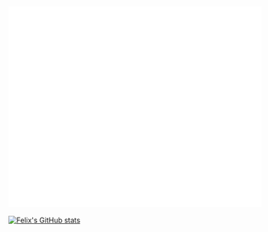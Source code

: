 <div align="center">
	<img src="index.svg" width="100%" height="400">
</div>

[![Felix's GitHub stats](https://github-readme-stats.vercel.app/api?username=F-Kirchhoff&theme=noctis_minimus)](https://github.com/F-Kirchhoff)
